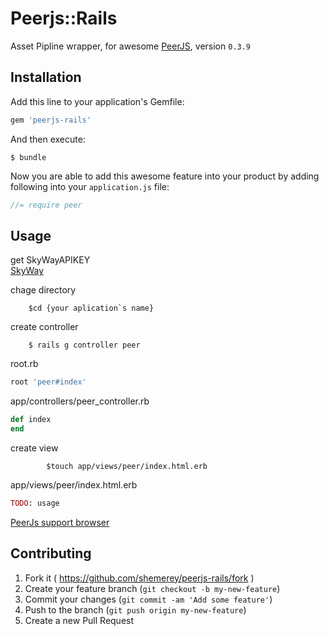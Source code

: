 # Peerjs::Rails

Asset Pipline wrapper, for awesome [PeerJS](https://github.com/peers/peerjs), version `0.3.9`

## Installation

Add this line to your application's Gemfile:

```ruby
gem 'peerjs-rails'
```

And then execute:

    $ bundle

Now you are able to add this awesome feature into your product by adding
following into your `application.js` file:

```js
//= require peer
```

## Usage

<!-- TODO: Write usage instructions here -->

get SkyWayAPIKEY<br>
[SkyWay](http://nttcom.github.io/skyway/)

chage directory

		$cd {your aplication`s name}

create controller

		$ rails g controller peer

root.rb

```ruby
root 'peer#index'
```

app/controllers/peer\_controller.rb

```ruby
def index
end
```

create view

```
		$touch app/views/peer/index.html.erb
```

app/views/peer/index.html.erb

```ruby
TODO: usage 

```

[PeerJs support browser](http://peerjs.com/status/)


## Contributing

1. Fork it ( https://github.com/shemerey/peerjs-rails/fork )
2. Create your feature branch (`git checkout -b my-new-feature`)
3. Commit your changes (`git commit -am 'Add some feature'`)
4. Push to the branch (`git push origin my-new-feature`)
5. Create a new Pull Request
